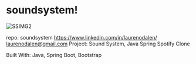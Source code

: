 # soundsystem!
![SSIMG2](https://user-images.githubusercontent.com/97255159/165973195-d685cbc0-9564-4b03-a927-70c2e01b90fe.png)



repo: soundsystem 
https://www.linkedin.com/in/laurenodalen/
laurenodalen@gmail.com
Project: Sound System, Java Spring Spotify Clone

Built With:
Java, Spring Boot, Bootstrap

